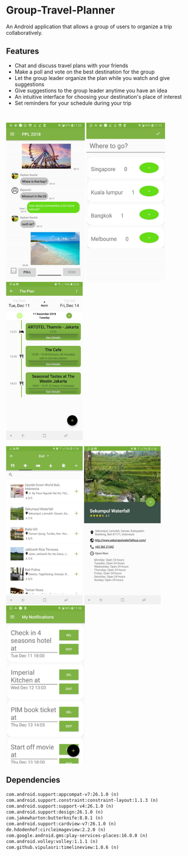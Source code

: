 # Group-Travel-Planner

An Android application that allows a group of users to organize a trip collaboratively.

## Features
- Chat and discuss travel plans with your friends
- Make a poll and vote on the best destination for the group
- Let the group leader organize the plan while you watch and give suggestions
- Give suggestions to the group leader anytime you have an idea
- An intuitive interface for choosing your destination's place of interest
- Set reminders for your schedule during your trip

<br>
<p float="left">
  <img src="https://raw.githubusercontent.com/fwrhine/Group-Travel-Planner/master/images/chat.png" height="430" />
  <img src="https://raw.githubusercontent.com/fwrhine/Group-Travel-Planner/master/images/poll.png" height="430" />
  <img src="https://raw.githubusercontent.com/fwrhine/Group-Travel-Planner/master/images/plan.png" height="430" />
</p>
<p float="left">
  <img src="https://raw.githubusercontent.com/fwrhine/Group-Travel-Planner/master/images/event.png" height="430" />
  <img src="https://raw.githubusercontent.com/fwrhine/Group-Travel-Planner/master/images/event_detail.png" height="430" />
  <img src="https://raw.githubusercontent.com/fwrhine/Group-Travel-Planner/master/images/reminder.png" height="430" />
</p>

## Dependencies
```
com.android.support:appcompat-v7:26.1.0 (n)
com.android.support.constraint:constraint-layout:1.1.3 (n)
com.android.support:support-v4:26.1.0 (n)
com.android.support:design:26.1.0 (n)
com.jakewharton:butterknife:8.8.1 (n)
com.android.support:cardview-v7:26.1.0 (n)
de.hdodenhof:circleimageview:2.2.0 (n)
com.google.android.gms:play-services-places:16.0.0 (n)
com.android.volley:volley:1.1.1 (n)
com.github.vipulasri:timelineview:1.0.6 (n)
```
